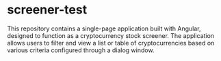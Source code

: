 # screener-test
This repository contains a single-page application built with Angular, designed to function as a cryptocurrency stock screener. The application allows users to filter and view a list or table of cryptocurrencies based on various criteria configured through a dialog window.
